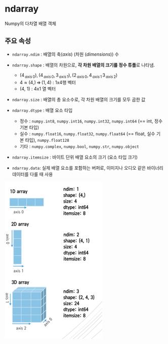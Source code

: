 # ndarray

Numpy의 다차열 배열 객체

## 주요 속성

- `ndarray.ndim` : 배열의 축(*axis*) (차원 (*dimensions*)) 수
- `ndarray.shape` : 배열의 차원으로, **각 차원 배열의 크기를 정수 튜플**로 나타냄.
  - $(4_{\,axis\,0}),\, (4_{\,axis\,0},\, 3_{\,axis\,1}),\,(2_{\,axis\,0},\, 4_{\,axis\,1}\, 3_{\,axis\,2})$
  - $4\approx(4,)\,\Rightarrow\,(1,\,4)$ : 1x4행 벡터
  - (4, 1) : 4x1 열 벡터

- `ndarray.size` : 배열의 총 요소수로, 각 차원 배열의 크기를 모두 곱한 값
- `ndarray.dtype` : 배열 요소 타입
  - 정수 : `numpy.int8`, `numpy.int16`, `numpy.int32`, `numpy.int64` (== int, 정수 기본 타입)
  - 실수 : `numpy.float16`, `numpy.float32`, `numpy.float64` (== float, 실수 기본 타입), `numpy.float128`
  - 기타 : `numpy.complex`, `numpy.bool`, `numpy.str`, `numpy.object`
- `ndarray.itemsize` : 바이트 단위 배열 요소의 크기 (요소 타입 크기)
- `ndarray.data`: 실제 배열 요소를 포함하는 버퍼로, 이미지나 오디오 같은 바이너리 데이터를 다룰 때 사용

![ndarray](../pictures/ndarray.png)